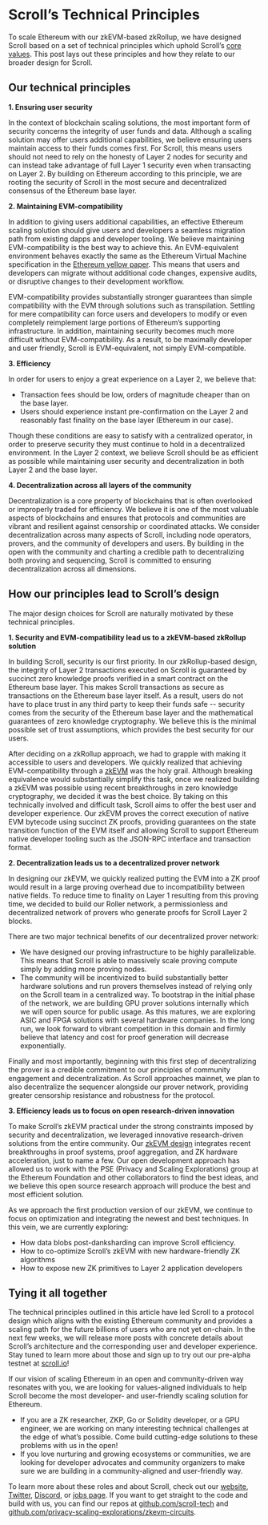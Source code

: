 # Scroll’s Technical Principles

To scale Ethereum with our zkEVM-based zkRollup, we have designed Scroll based on a set of technical principles which uphold Scroll’s [core values](https://mirror.xyz/scroll.eth/EYn7ODhQAnNWABwWcu5xZLts_wEXTZAEWyTgExGS1DA). This post lays out these principles and how they relate to our broader design for Scroll.

## **Our technical principles**

**1\. Ensuring user security**

In the context of blockchain scaling solutions, the most important form of security concerns the integrity of user funds and data. Although a scaling solution may offer users additional capabilities, we believe ensuring users maintain access to their funds comes first. For Scroll, this means users should not need to rely on the honesty of Layer 2 nodes for security and can instead take advantage of full Layer 1 security even when transacting on Layer 2. By building on Ethereum according to this principle, we are rooting the security of Scroll in the most secure and decentralized consensus of the Ethereum base layer.

**2\. Maintaining EVM-compatibility**

In addition to giving users additional capabilities, an effective Ethereum scaling solution should give users and developers a seamless migration path from existing dapps and developer tooling. We believe maintaining EVM-compatibility is the best way to achieve this. An EVM-equivalent environment behaves exactly the same as the Ethereum Virtual Machine specification in the [Ethereum yellow paper](https://ethereum.github.io/yellowpaper/paper.pdf). This means that users and developers can migrate without additional code changes, expensive audits, or disruptive changes to their development workflow.

EVM-compatibility provides substantially stronger guarantees than simple compatibility with the EVM through solutions such as transpilation. Settling for mere compatibility can force users and developers to modify or even completely reimplement large portions of Ethereum’s supporting infrastructure. In addition, maintaining security becomes much more difficult without EVM-compatibility. As a result, to be maximally developer and user friendly, Scroll is EVM-equivalent, not simply EVM-compatible.

**3\. Efficiency**

In order for users to enjoy a great experience on a Layer 2, we believe that:

- Transaction fees should be low, orders of magnitude cheaper than on the base layer.
- Users should experience instant pre-confirmation on the Layer 2 and reasonably fast finality on the base layer (Ethereum in our case).

Though these conditions are easy to satisfy with a centralized operator, in order to preserve security they must continue to hold in a decentralized environment. In the Layer 2 context, we believe Scroll should be as efficient as possible while maintaining user security and decentralization in both Layer 2 and the base layer.

**4\. Decentralization across all layers of the community**

Decentralization is a core property of blockchains that is often overlooked or improperly traded for efficiency. We believe it is one of the most valuable aspects of blockchains and ensures that protocols and communities are vibrant and resilient against censorship or coordinated attacks. We consider decentralization across many aspects of Scroll, including node operators, provers, and the community of developers and users. By building in the open with the community and charting a credible path to decentralizing both proving and sequencing, Scroll is committed to ensuring decentralization across all dimensions.

## **How our principles lead to Scroll’s design**

The major design choices for Scroll are naturally motivated by these technical principles.

**1\. Security and EVM-compatibility lead us to a zkEVM-based zkRollup solution**

In building Scroll, security is our first priority. In our zkRollup-based design, the integrity of Layer 2 transactions executed on Scroll is guaranteed by succinct zero knowledge proofs verified in a smart contract on the Ethereum base layer. This makes Scroll transactions as secure as transactions on the Ethereum base layer itself. As a result, users do not have to place trust in any third party to keep their funds safe -- security comes from the security of the Ethereum base layer and the mathematical guarantees of zero knowledge cryptography. We believe this is the minimal possible set of trust assumptions, which provides the best security for our users.

After deciding on a zkRollup approach, we had to grapple with making it accessible to users and developers. We quickly realized that achieving EVM-compatibility through a [zkEVM](https://scroll.io/blog/zkEVM) was the holy grail. Although breaking equivalence would substantially simplify this task, once we realized building a zkEVM was possible using recent breakthroughs in zero knowledge cryptography, we decided it was the best choice. By taking on this technically involved and difficult task, Scroll aims to offer the best user and developer experience. Our zkEVM proves the correct execution of native EVM bytecode using succinct ZK proofs, providing guarantees on the state transition function of the EVM itself and allowing Scroll to support Ethereum native developer tooling such as the JSON-RPC interface and transaction format.

**2\. Decentralization leads us to a decentralized prover network**

In designing our zkEVM, we quickly realized putting the EVM into a ZK proof would result in a large proving overhead due to incompatibility between native fields. To reduce time to finality on Layer 1 resulting from this proving time, we decided to build our Roller network, a permissionless and decentralized network of provers who generate proofs for Scroll Layer 2 blocks.

There are two major technical benefits of our decentralized prover network:

- We have designed our proving infrastructure to be highly parallelizable. This means that Scroll is able to massively scale proving compute simply by adding more proving nodes.
- The community will be incentivized to build substantially better hardware solutions and run provers themselves instead of relying only on the Scroll team in a centralized way. To bootstrap in the initial phase of the network, we are building GPU prover solutions internally which we will open source for public usage. As this matures, we are exploring ASIC and FPGA solutions with several hardware companies. In the long run, we look forward to vibrant competition in this domain and firmly believe that latency and cost for proof generation will decrease exponentially.

Finally and most importantly, beginning with this first step of decentralizing the prover is a credible commitment to our principles of community engagement and decentralization. As Scroll approaches mainnet, we plan to also decentralize the sequencer alongside our prover network, providing greater censorship resistance and robustness for the protocol.

**3\. Efficiency leads us to focus on open research-driven innovation**

To make Scroll’s zkEVM practical under the strong constraints imposed by security and decentralization, we leveraged innovative research-driven solutions from the entire community. Our [zkEVM design](https://scroll.io/blog/zkEVM) integrates recent breakthroughs in proof systems, proof aggregation, and ZK hardware acceleration, just to name a few. Our open development approach has allowed us to work with the PSE (Privacy and Scaling Explorations) group at the Ethereum Foundation and other collaborators to find the best ideas, and we believe this open source research approach will produce the best and most efficient solution.

As we approach the first production version of our zkEVM, we continue to focus on optimization and integrating the newest and best techniques. In this vein, we are currently exploring:

- How data blobs post-danksharding can improve Scroll efficiency.
- How to co-optimize Scroll’s zkEVM with new hardware-friendly ZK algorithms
- How to expose new ZK primitives to Layer 2 application developers

## Tying it all together

The technical principles outlined in this article have led Scroll to a protocol design which aligns with the existing Ethereum community and provides a scaling path for the future billions of users who are not yet on-chain. In the next few weeks, we will release more posts with concrete details about Scroll’s architecture and the corresponding user and developer experience. Stay tuned to learn more about those and sign up to try out our pre-alpha testnet at [scroll.io](http://scroll.io/)!

If our vision of scaling Ethereum in an open and community-driven way resonates with you, we are looking for values-aligned individuals to help Scroll become the most developer- and user-friendly scaling solution for Ethereum.

- If you are a ZK researcher, ZKP, Go or Solidity developer, or a GPU engineer, we are working on many interesting technical challenges at the edge of what’s possible. Come build cutting-edge solutions to these problems with us in the open!
- If you love nurturing and growing ecosystems or communities, we are looking for developer advocates and community organizers to make sure we are building in a community-aligned and user-friendly way.

To learn more about these roles and about Scroll, check out our [website](https://scroll.io/), [Twitter](https://twitter.com/Scroll_ZKP), [Discord](https://discord.gg/scroll), or [jobs page](https://boards.greenhouse.io/scrollio). If you want to get straight to the code and build with us, you can find our repos at [github.com/scroll-tech](http://github.com/scroll-tech) and [github.com/privacy-scaling-explorations/zkevm-circuits](http://github.com/privacy-scaling-explorations/zkevm-circuits).
